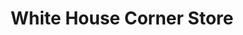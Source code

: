 ---
title: "White House Corner Store"
url: /huddleston/white-house-corner-store/
shop: Lebensmittel
---